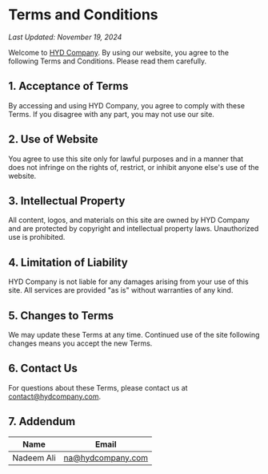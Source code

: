 # Terms and Conditions

_Last Updated: November 19, 2024_

Welcome to [HYD Company](http://hydcompany.com). By using our website, you agree to the following Terms and Conditions. Please read them carefully.

## 1. Acceptance of Terms

By accessing and using HYD Company, you agree to comply with these Terms. If you disagree with any part, you may not use our site.

## 2. Use of Website

You agree to use this site only for lawful purposes and in a manner that does not infringe on the rights of, restrict, or inhibit anyone else's use of the website.

## 3. Intellectual Property

All content, logos, and materials on this site are owned by HYD Company and are protected by copyright and intellectual property laws. Unauthorized use is prohibited.

## 4. Limitation of Liability

HYD Company is not liable for any damages arising from your use of this site. All services are provided "as is" without warranties of any kind.

## 5. Changes to Terms

We may update these Terms at any time. Continued use of the site following changes means you accept the new Terms.

## 6. Contact Us

For questions about these Terms, please contact us at contact@hydcompany.com.

## 7. Addendum
| Name   | Email             |
|--------|-------------------|
| Nadeem Ali | na@hydcompany.com |